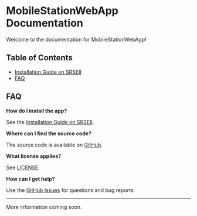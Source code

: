# MobileStationWebApp Documentation

Welcome to the documentation for MobileStationWebApp!

## Table of Contents

- [Installation Guide on SRSEII](INSTALL-openwrt.md)
- [FAQ](#faq)

## FAQ

**How do I install the app?**

See the [Installation Guide on SRSEII](INSTALL-openwrt.md).

**Where can I find the source code?**

The source code is available on [GitHub](https://github.com/RalfMende/MobileStationWebApp).

**What license applies?**

See [LICENSE](../LICENSE).

**How can I get help?**

Use the [GitHub Issues](https://github.com/RalfMende/MobileStationWebApp/issues) for questions and bug reports.

---

More information coming soon.
